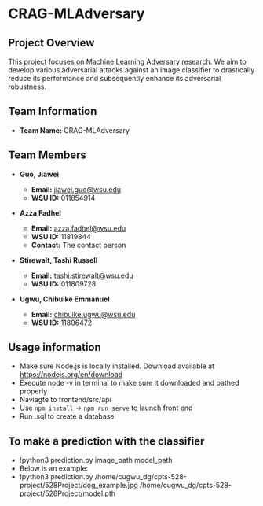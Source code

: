 # CRAG-MLAdversary

## Project Overview
This project focuses on Machine Learning Adversary research. We aim to develop various adversarial attacks against an image classifier to drastically reduce its performance and subsequently enhance its adversarial robustness.

## Team Information
- **Team Name:** CRAG-MLAdversary

## Team Members
- **Guo, Jiawei**
  - **Email:** jiawei.guo@wsu.edu
  - **WSU ID:** 011854914

- **Azza Fadhel**
  - **Email:** azza.fadhel@wsu.edu
  - **WSU ID:** 11819844
  - **Contact:** The contact person

- **Stirewalt, Tashi Russell**
  - **Email:** tashi.stirewalt@wsu.edu
  - **WSU ID:** 011809728

- **Ugwu, Chibuike Emmanuel**
  - **Email:** chibuike.ugwu@wsu.edu
  - **WSU ID:** 11806472

## Usage information
- Make sure Node.js is locally installed. Download available at https://nodejs.org/en/download
- Execute node -v in terminal to make sure it downloaded and pathed properly
- Naviagte to frontend/src/api
- Use ```npm install``` -> ```npm run serve``` to launch front end
- Run .sql to create a database

## To make a prediction with the classifier
- !python3  prediction.py  image_path  model_path
- Below is an example:
- !python3  prediction.py  /home/cugwu_dg/cpts-528-project/528Project/dog_example.jpg  /home/cugwu_dg/cpts-528-project/528Project/model.pth

